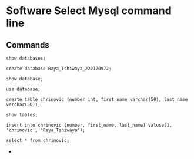 # Software Select Mysql  command line

## Commands 

```mysql
show databases;
```

```mysql
create database Raya_Tshiwaya_222170972;
```

```mysql
show database;
```

```MySQL
use database;
```

```mysql
create table chrinovic (number int, first_name varchar(50), last_name varchar(50));
```

```mysql
show tables;
```

```mysql
insert into chrinovic (number, first_name, last_name) valuse(1, 'chrinovic', 'Raya_Tshiwaya');
```

```mysql
select * from chrinovic;
```

- 